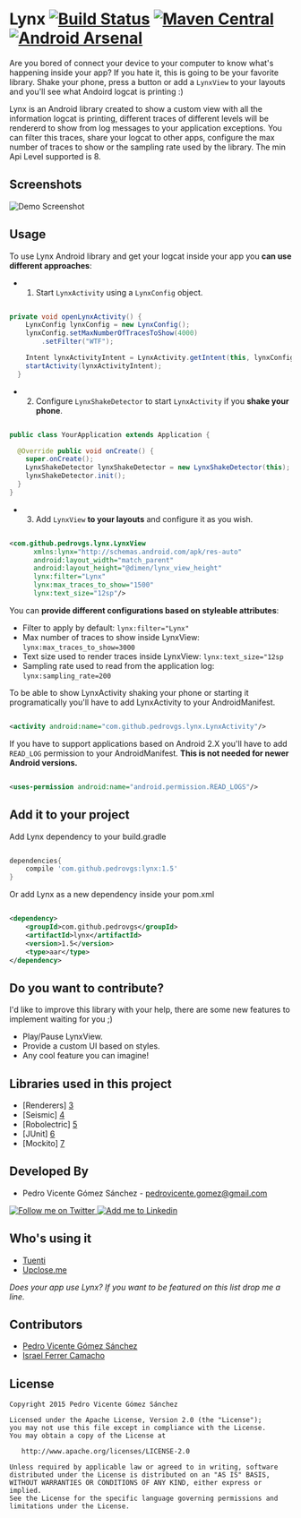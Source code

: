 Lynx [![Build Status](https://travis-ci.org/pedrovgs/Lynx.svg?branch=master)](https://travis-ci.org/pedrovgs/Lynx) [![Maven Central](https://maven-badges.herokuapp.com/maven-central/com.github.pedrovgs/lynx/badge.svg)](https://maven-badges.herokuapp.com/maven-central/com.github.pedrovgs/lynx) [![Android Arsenal](https://img.shields.io/badge/Android%20Arsenal-Lynx-brightgreen.svg?style=flat)](https://android-arsenal.com/details/1/1552)
====

Are you bored of connect your device to your computer to know what's happening inside your app? If you hate it, this is going to be your favorite library. Shake your phone, press a button or add a ``LynxView`` to your layouts and you'll see what Andoird logcat is printing :)

Lynx is an Android library created to show a custom view with all the information logcat is printing, different traces of different levels will be rendererd to show from log messages to your application exceptions. You can filter this traces, share your logcat to other apps, configure the max number of traces to show or the sampling rate used by the library. The min Api Level supported is 8.

Screenshots
-----------

![Demo Screenshot][1]

Usage
-----

To use Lynx Android library and get your logcat inside your app you **can use different approaches**:

* 1. Start ``LynxActivity`` using a ``LynxConfig`` object.

```java

private void openLynxActivity() {
    LynxConfig lynxConfig = new LynxConfig();
    lynxConfig.setMaxNumberOfTracesToShow(4000)
        .setFilter("WTF");

    Intent lynxActivityIntent = LynxActivity.getIntent(this, lynxConfig);
    startActivity(lynxActivityIntent);
  }

```

* 2. Configure ``LynxShakeDetector`` to start ``LynxActivity`` if you **shake your phone**.

```java

public class YourApplication extends Application {

  @Override public void onCreate() {
    super.onCreate();
    LynxShakeDetector lynxShakeDetector = new LynxShakeDetector(this);
    lynxShakeDetector.init();
  }
}

```

* 3. Add ``LynxView`` **to your layouts** and configure it as you wish.

```xml

<com.github.pedrovgs.lynx.LynxView
      xmlns:lynx="http://schemas.android.com/apk/res-auto"
      android:layout_width="match_parent"
      android:layout_height="@dimen/lynx_view_height"
      lynx:filter="Lynx"
      lynx:max_traces_to_show="1500"
      lynx:text_size="12sp"/>

```

You can **provide different configurations based on styleable attributes**:

* Filter to apply by default: ``lynx:filter="Lynx"``
* Max number of traces to show inside LynxView: ``lynx:max_traces_to_show=3000``
* Text size used to render traces inside LynxView: ``lynx:text_size="12sp``
* Sampling rate used to read from the application log: ``lynx:sampling_rate=200``

To be able to show LynxActivity shaking your phone or starting it programatically you'll have to add LynxActivity to your AndroidManifest.

```xml

<activity android:name="com.github.pedrovgs.lynx.LynxActivity"/>

```

If you have to support applications based on Android 2.X you'll have to add ``READ_LOG`` permission to your AndroidManifest. **This is not needed for newer Android versions.**

```xml

<uses-permission android:name="android.permission.READ_LOGS"/>

```


Add it to your project
----------------------


Add Lynx dependency to your build.gradle

```groovy

dependencies{
    compile 'com.github.pedrovgs:lynx:1.5'
}

```

Or add Lynx as a new dependency inside your pom.xml

```xml

<dependency>
    <groupId>com.github.pedrovgs</groupId>
    <artifactId>lynx</artifactId>
    <version>1.5</version>
    <type>aar</type>
</dependency>

```


Do you want to contribute?
--------------------------

I'd like to improve this library with your help, there are some new features to implement waiting for you ;)

* Play/Pause LynxView.
* Provide a custom UI based on styles.
* Any cool feature you can imagine!

Libraries used in this project
------------------------------

* [Renderers] [3]
* [Seismic] [4]
* [Robolectric] [5]
* [JUnit] [6]
* [Mockito] [7]



Developed By
------------

* Pedro Vicente Gómez Sánchez - <pedrovicente.gomez@gmail.com>

<a href="https://twitter.com/pedro_g_s">
  <img alt="Follow me on Twitter" src="http://imageshack.us/a/img812/3923/smallth.png" />
</a>
<a href="https://es.linkedin.com/in/pedrovgs">
  <img alt="Add me to Linkedin" src="http://imageshack.us/a/img41/7877/smallld.png" />
</a>


Who's using it
--------------

* [Tuenti][2]
* [Upclose.me][10]

*Does your app use Lynx? If you want to be featured on this list drop me a line.*

Contributors
------------
* [Pedro Vicente Gómez Sánchez][8]
* [Israel Ferrer Camacho][9]

License
-------

    Copyright 2015 Pedro Vicente Gómez Sánchez

    Licensed under the Apache License, Version 2.0 (the "License");
    you may not use this file except in compliance with the License.
    You may obtain a copy of the License at

       http://www.apache.org/licenses/LICENSE-2.0

    Unless required by applicable law or agreed to in writing, software
    distributed under the License is distributed on an "AS IS" BASIS,
    WITHOUT WARRANTIES OR CONDITIONS OF ANY KIND, either express or implied.
    See the License for the specific language governing permissions and
    limitations under the License.


[1]: ./art/screenshot_demo_1.gif
[2]: https://play.google.com/store/apps/details?id=com.tuenti.messenger
[3]: https://github.com/pedrovgs/Renderers
[4]: https://github.com/square/seismic
[5]: https://github.com/robolectric/robolectric
[6]: https://github.com/junit-team/junit
[7]: https://github.com/mockito/mockito
[8]: https://github.com/pedrovgs
[9]: https://github.com/rallat
[10]: https://play.google.com/store/apps/details?id=fm.rushmore.mainapp

